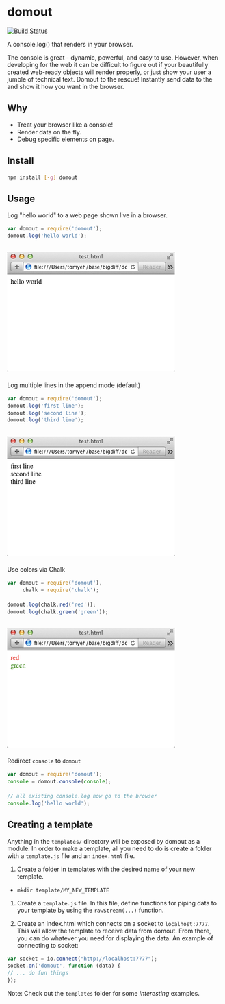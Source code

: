 # domout

[![Build Status](https://travis-ci.org/sikuli/domout.svg?branch=tests)](https://travis-ci.org/sikuli/domout)

A console.log() that renders in your browser.

The console is great - dynamic, powerful, and easy to use. However, when
developing for the web it can be difficult to figure out if your beautifully
created web-ready objects will render properly, or just show your user a jumble
of technical text. Domout to the rescue! Instantly send data to the and show
it how you want in the browser.

## Why

- Treat your browser like a console!
- Render data on the fly.
- Debug specific elements on page.

## Install

```sh
npm install [-g] domout
```

## Usage

Log "hello world" to a web page shown live in a browser.

```javascript
var domout = require('domout');
domout.log('hello world');
```
![hello](assets/helloworld.png)
---

Log multiple lines in the append mode (default)

```javascript
var domout = require('domout');
domout.log('first line');
domout.log('second line');
domout.log('third line');
```
![append](assets/append.png)
---

Use colors via Chalk

```javascript
var domout = require('domout'),
     chalk = require('chalk');

domout.log(chalk.red('red'));
domout.log(chalk.green('green'));
```
![chalk](assets/chalk.png)
---

Redirect `console` to `domout`

```javascript
var domout = require('domout');
console = domout.console(console);

// all existing console.log now go to the browser
console.log('hello world');
```

## Creating a template

Anything in the `templates/` directory will be exposed by domout as a module.
In order to make a template, all you need to do is create a folder with a
`template.js` file and an `index.html` file.

1. Create a folder in templates with the desired name of your new template.
  - `mkdir template/MY_NEW_TEMPLATE`

1. Create a `template.js` file. In this file, define functions for piping data
to your template by using the `rawStream(...)` function.

1. Create an index.html which connects  on a socket to `localhost:7777`. This
will allow the template to receive data from domout. From there, you can do
whatever you need for displaying the data. An example of connecting to socket:

  ```javascript
  var socket = io.connect("http://localhost:7777");
  socket.on('domout', function (data) {
  // ... do fun things
  });
  ```

Note: Check out the `templates` folder for some _interesting_ examples.
